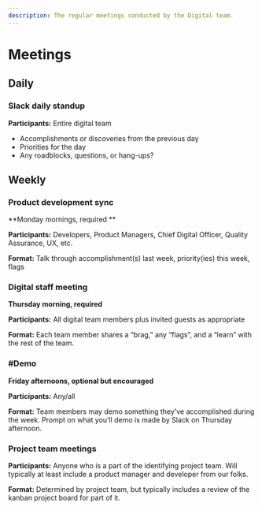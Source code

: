 ```yaml
---
description: The regular meetings conducted by the Digital team.
---
```


# Meetings

## Daily

### Slack daily standup

**Participants:** Entire digital team

* Accomplishments or discoveries from the previous day
* Priorities for the day
* Any roadblocks, questions, or hang-ups?

## Weekly

### Product development sync

**Monday mornings, required **

**Participants:** Developers, Product Managers, Chief Digital Officer, Quality Assurance, UX, etc.

**Format:** Talk through accomplishment(s) last week, priority(ies) this week, flags

### Digital staff meeting

**Thursday morning, required**

**Participants:** All digital team members plus invited guests as appropriate

**Format:** Each team member shares a “brag,” any “flags”, and a “learn” with the rest of the team.

### #Demo

**Friday afternoons, optional but encouraged**

**Participants:** Any/all

**Format:** Team members may demo something they’ve accomplished during the week. Prompt on what you’ll demo is made by Slack on Thursday afternoon.

### Project team meetings

**Participants:** Anyone who is a part of the identifying project team. Will typically at least include a product manager and developer from our folks.

**Format:** Determined by project team, but typically includes a review of the kanban project board for part of it.
